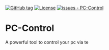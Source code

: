 [![GitHub tag](https://img.shields.io/github/tag/EndFixed/PC-Control?include_prereleases=&sort=semver&color=blue&style=flat-square)](https://github.com/EndFixed/PC-Control/releases/)
[![License](https://img.shields.io/badge/License-MIT-blue?style=flat-square)](#license)
[![issues - PC-Control](https://img.shields.io/github/issues/EndFixed/PC-Control?style=flat-square)](https://github.com/EndFixed/PC-Control/issues)

# PC-Control
A powerful tool to control your pc via te
